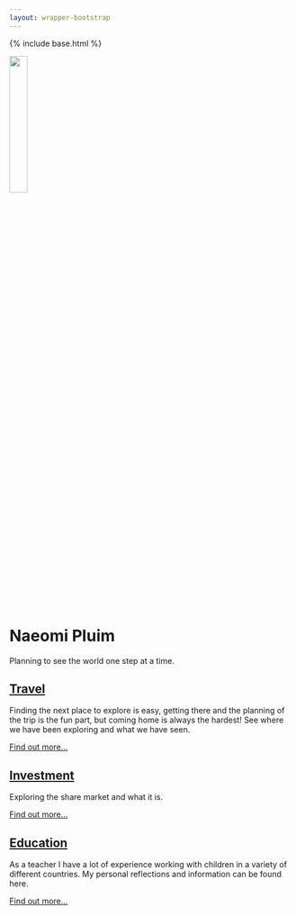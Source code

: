 ```yaml
---
layout: wrapper-bootstrap
---
```

{% include base.html %}

<main role="main" class="flex-shrink-0">

<div class="container">

  <div class="px-4 py-0 my-0 text-center">
    <img class="d-block mx-auto mb-4" src="http://2.bp.blogspot.com/-HuclQxIy_ZM/UXwdAlYhr6I/AAAAAAAAAEU/SFLlZW17FiM/s1600/427783_10151858661594167_496168328_n.jpg" alt="" style="width:25%; height:25%;">
    <h1 class="display-5 fw-bold">Naeomi Pluim</h1>
    <div class="col-lg-6 mx-auto">
      <p class="lead mb-4">Planning to see the world one step at a time.</p>
    </div>
  </div>

  <div class="px-4 py-o" id="featured-3">
    <div class="row g-4 py-2 row-cols-1 row-cols-lg-3">
      <div class="feature col">
        <a href="{{base}}/travel.html"><h2>Travel</h2></a>
        <p>Finding the next place to explore is easy, getting there and the planning of the trip is the fun part, but coming home is always the hardest! See where we have been exploring and what we have seen.</p>
        <a href="{{base}}/travel.html" class="icon-link">Find out more...</a>
      </div>
      <div class="feature col">
        <a href="{{base}}/investment.html" class="icon-link"><h2>Investment</h2></a>
        <p>Exploring the share market and what it is.</p>
        <a href="{{base}}/investment.html" class="icon-link">Find out more...</a>
      </div>
      <div class="feature col">
        <a href="{{base}}/education.html" class="icon-link"><h2>Education</h2></a>
        <p>As a teacher I have a lot of experience working with children in a variety of different countries. My personal reflections and information can be found here.</p>
        <a href="{{base}}/education.html" class="icon-link">Find out more...</a>
      </div>
    </div>
  </div>

</div>

</main>
